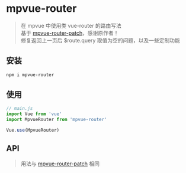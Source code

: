 # mpvue-router
> 在 mpvue 中使用类 vue-router 的路由写法<br>
> 基于 [mpvue-router-patch](https://github.com/F-loat/mpvue-router-patch#readme)，感谢原作者！<br>
> 修复返回上一页后 $route.query 取值为空的问题，以及一些定制功能

## 安装

``` bash
npm i mpvue-router
```

## 使用

``` js
// main.js
import Vue from 'vue'
import MpvueRouter from 'mpvue-router'

Vue.use(MpvueRouter)
```

## API

> 用法与 [mpvue-router-patch](https://github.com/F-loat/mpvue-router-patch#readme) 相同
